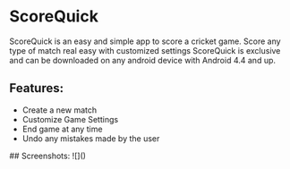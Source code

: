 # ScoreQuick
  ScoreQuick is an easy and simple app to score a cricket game. Score any type of match real easy with customized settings ScoreQuick is exclusive and can be downloaded on any android device with Android 4.4 and up.

## Features:
<ul>
  <li>Create a new match
  <li>Customize Game Settings
  <li>End game at any time
  <li>Undo any mistakes made by the user
</ul>
## Screenshots:
![]()
